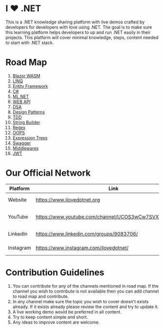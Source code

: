 # I ❤️ .NET

This is a .NET knowledge sharing platform with live demos crafted by developers for developers with love using .NET. The goal is to make sure this learning platform helps developers to up and run .NET easily in their projects. This platform will cover minimal knowledge, steps, content needed to start with .NET stack.

# Road Map
1. [Blazor WASM](https://github.com/orgs/ILoveDotNet/projects/2/views/1)
2. [LINQ](https://github.com/orgs/ILoveDotNet/projects/6/views/1)
3. [Entity Framework](https://github.com/orgs/ILoveDotNet/projects/4/views/1)
4. [C#](https://github.com/orgs/ILoveDotNet/projects/5/views/1)
5. [ML.NET](https://github.com/orgs/ILoveDotNet/projects/3/views/1)
6. [WEB API](https://github.com/orgs/ILoveDotNet/projects/8)
7. [DSA](https://github.com/orgs/ILoveDotNet/projects/7/views/1)
8. [Design Patterns](https://github.com/orgs/ILoveDotNet/projects/9)
9. [TDD](https://github.com/orgs/ILoveDotNet/projects/10/views/1)
10. [String Builder](https://github.com/orgs/ILoveDotNet/projects/11/views/1)
11. [Regex](https://github.com/orgs/ILoveDotNet/projects/12/views/1)
12. [OOPS](https://github.com/orgs/ILoveDotNet/projects/13/views/1)
13. [Expression Trees](https://github.com/orgs/ILoveDotNet/projects/14)
14. [Swagger](https://github.com/orgs/ILoveDotNet/projects/15/views/1)
15. [Middlewares](https://github.com/orgs/ILoveDotNet/projects/16/views/1)
16. [JWT](https://github.com/orgs/ILoveDotNet/projects/17/views/1)

# Our Official Network
| Platform  | Link                                                         | Status                                     |
|-----------|--------------------------------------------------------------|--------------------------------------------|
| Website   | https://www.ilovedotnet.org                                  | [![Website](https://img.shields.io/website?label=ILoveDotNet.org&color=blueviolet&style=for-the-badge&url=https%3A%2F%2Filovedotnet.org)](https://ilovedotnet.org) |
| YouTube   | https://www.youtube.com/channel/UCOS3wCw7SVXjXXffMPqid7A     | [![Youtube Channel](https://img.shields.io/website?label=Youtube%20I%20%E2%9D%A4%EF%B8%8F%20.NET&color=red&style=for-the-badge&url=https%3A%2F%2Fwww.youtube.com%2Fchannel%2FUCOS3wCw7SVXjXXffMPqid7A)](https://www.youtube.com/channel/UCOS3wCw7SVXjXXffMPqid7A)                                                              |
| LinkedIn  | https://www.linkedin.com/groups/9083706/                     | [![LinkedIn Group](https://img.shields.io/website?label=LinkedIn%20I%20%E2%9D%A4%EF%B8%8F%20.NET&color=blue&style=for-the-badge&url=https%3A%2F%2Fwww.linkedin.com%2Fgroups%2F9083706%2F)](https://www.linkedin.com/groups/9083706/)                                                                              |
| Instagram | https://www.instagram.com/ilovedotnet/                       | [![Instagram](https://img.shields.io/website?label=Instagram%20I%20%E2%9D%A4%EF%B8%8F%20.NET&color=orange&style=for-the-badge&url=https%3A%2F%2Finstagram.com%2Filovedotnet%2F)](https://instagram.com/ilovedotnet/)                                                                                    |

# Contribution Guidelines
1. You can contribute for any of the channels mentioned in road map. If the channel you wish to contribute is not available then you can add channel to road map and contribute. 
2. In any channel make sure the topic you wish to cover doesn't exists already. If it exists already please review the content and try to update it.
3. A live working demo would be preferred in all content.
4. Try to keep content simple and short.
5. Any ideas to improve content are welcome.
